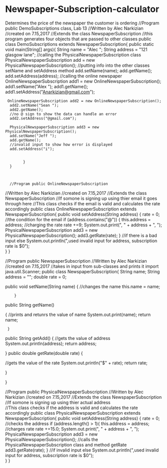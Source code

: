 # Newspaper-Subscription-calculator
Determines the price of the newspaper the customer is ordering
//Program public DemoSubscriptions class, Lab 13
//Written by Alec Narkizian
//created on 7.15,2017
//Extends the class NewspaperSubscription
//this program generates four objects that are passed to other classes
public class DemoSubscriptions extends NewspaperSubscription{
   public static void main(String[] args){
      String name = "Alec ";
      String address = "121 glasgow lane";
      //calling the PhysicalNewspaperSubscription class
      PhysicalNewspaperSubscription add = new PhysicalNewspaperSubscription();
      //putting info into the other classes setName and setAddress method 
      add.setName(name);
      add.getName();
      add.setAddress(address);
      //calling the online newspaper
      OnlineNewspaperSubscription add1 = new OnlineNewspaperSubscription();
      add1.setName("Alex ");
      add1.getName();
      add1.setAddress("Anarkizian@gmail.com");  
      
     OnlineNewspaperSubscription add2 = new OnlineNewspaperSubscription();
      add2.setName("Sean ");
      add2.getName();
      //no @ sign to show the data can handle an error 
      add2.setAddress("@gmail.com"); 
      
      PhysicalNewspaperSubscription add3 = new PhysicalNewspaperSubscription();
      add.setName("Jeff ");
      add.getName();
      //invalid input to show how error is displayed
      add.setAddress("i");
       

            }
      }
      
      
      
      //Program public OnlineNewspaperSubscription
//Written by Alec Narkizian
//created on 7.15,2017
//Extends the class NewspaperSubscription
//If somone is signing up using thier email it goes through here
//This class checks if the email is valid and calculates the rate accordingly
public class OnlineNewspaperSubscription extends NewspaperSubscription{
       public void setAddress(String address) {
        rate = 0;
        //the condition for the email
      if (address.contains("@"))
      {
               this.address = address;
               //charging the rate
               rate +=9;
               System.out.print(", " + address + ", ");
               PhysicalNewspaperSubscription add3 = new PhysicalNewspaperSubscription();
               add3.getRate(rate);
               }
               //if there is a bad input
      else 
         System.out.println(",used invalid input for address, subscription rate is $0");    
     }
}




//Program public NewspaperSubscription
//Written by Alec Narkizian
//created on 7.15,2017
//takes in input from sub-classes and prints it 
import java.util.Scanner;
public class NewspaperSubscription{
String name;
String address = "";
double rate = 0;
 
   public void setName(String name) 
   {
   //changes the name
     this.name = name;  
      
        } 
   public String getName()
   
   {
   //prints and retunrs the value of name 
      System.out.print(name);
     return name;
     
     }
     
   public String getAdd()
   {
   //gets the value of address
   System.out.println(address);
   return address;
   
   }
   public double getRate(double rate)
   {

   //gets the value of the rate
   System.out.println("$" + rate);
     return rate;
   
 }
 
 }

 
//Program public PhysicalNewspaperSubscription
//Written by Alec Narkizian
//created on 7.15,2017
//Extends the class NewspaperSubscription
//If somone is signing up using thier actual address  
//This class checks if the address is valid and calculates the rate accordingly
   public class PhysicalNewspaperSubscription extends NewspaperSubscription{
      public void setAddress(String address) {
      rate = 0;
      //checks the address
      if (address.length() > 1){
               this.address = address;
               //charges rate 
               rate +=15.0;
               System.out.print(", " + address + ", ");
               PhysicalNewspaperSubscription add3 = new PhysicalNewspaperSubscription();
               //calls the PhysicalNewspaperSubscription class and method getRate
               add3.getRate(rate);
               }
               //if invalid input
      else 
         System.out.println(",used invalid input for address, subscription rate is $0");    
     }
}

    
